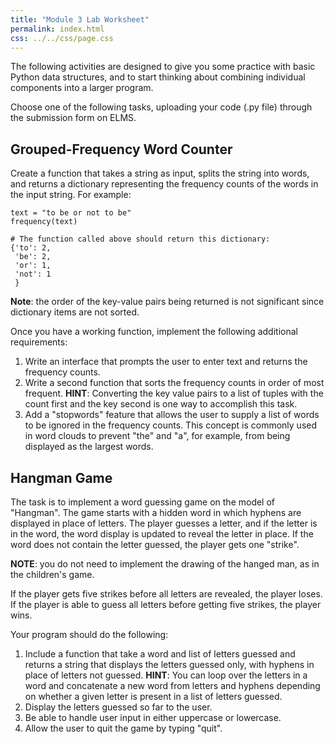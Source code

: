 ```yaml
---
title: "Module 3 Lab Worksheet"
permalink: index.html
css: ../../css/page.css
---
```


The following activities are designed to give you some practice with basic 
Python data structures, and to start thinking about combining individual 
components into a larger program.

Choose one of the following tasks, uploading your code (.py file) through the submission form on ELMS.

## Grouped-Frequency Word Counter

Create a function that takes a string as input, splits the string into words, and returns a dictionary representing the frequency counts of the words in the input string. For example:

``` {.python .numberLines}
text = "to be or not to be"
frequency(text)

# The function called above should return this dictionary:
{'to': 2, 
 'be': 2,
 'or': 1,
 'not': 1
 }
```

**Note**: the order of the key-value pairs being returned is not significant since dictionary items are not sorted.

Once you have a working function, implement the following additional requirements:

1. Write an interface that prompts the user to enter text and returns the frequency counts.
2. Write a second function that sorts the frequency counts in order of most frequent.  **HINT**: Converting the key value pairs to a list of tuples with the count first and the key second is one way to accomplish this task.
3. Add a "stopwords" feature that allows the user to supply a list of words to be ignored in the frequency counts. This concept is commonly used in word clouds to prevent "the" and "a", for example, from being displayed as the largest words.


## Hangman Game

The task is to implement a word guessing game on the model of "Hangman". The game starts with a hidden word in which hyphens are displayed in place of letters. The player guesses a letter, and if the letter is in the word, the word display is updated to reveal the letter in place.  If the word does not contain the letter guessed, the player gets one "strike".  

**NOTE**: you do not need to implement the drawing of the hanged man, as in the children's game.  

If the player gets five strikes before all letters are revealed, the player loses.  If the player is able to guess all letters before getting five strikes, the player wins.

Your program should do the following:

1. Include a function that take a word and list of letters guessed and returns a string that displays the letters guessed only, with hyphens in place of letters not guessed.  **HINT**: You can loop over the letters in a word and concatenate a new word from letters and hyphens depending on whether a given letter is present in a list of letters guessed.
2. Display the letters guessed so far to the user.
3. Be able to handle user input in either uppercase or lowercase.
4. Allow the user to quit the game by typing "quit".
